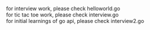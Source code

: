 for interview work, please check helloworld.go  
for tic tac toe work, please check interview.go  
for initial learnings of go api, please check interview2.go
